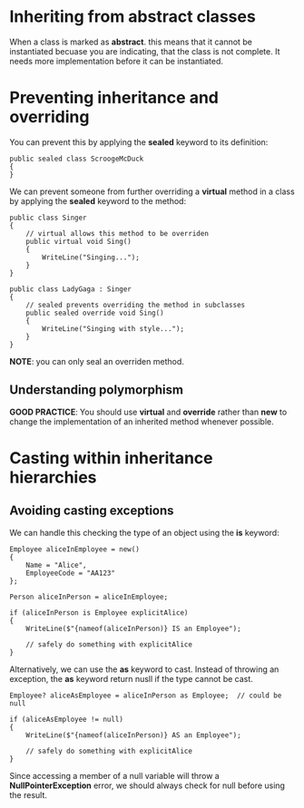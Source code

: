 # Inheriting from abstract classes

When a class is marked as **abstract**. this means that it cannot be instantiated becuase you are indicating, that the class is not complete. It needs
more implementation before it can be instantiated.

# Preventing inheritance and overriding

You can prevent this by applying the **sealed** keyword to its definition:

```
public sealed class ScroogeMcDuck
{
}
```

We can prevent someone from further overriding a **virtual** method in a class by applying the **sealed** keyword to the method:

```
public class Singer
{
	// virtual allows this method to be overriden
	public virtual void Sing()
	{
		WriteLine("Singing...");
	}
}

public class LadyGaga : Singer
{
	// sealed prevents overriding the method in subclasses
	public sealed override void Sing()
	{
		WriteLine("Singing with style...");
	}
}
```

**NOTE**: you can only seal an overriden method.

## Understanding polymorphism

**GOOD PRACTICE**: You should use **virtual** and **override** rather than **new** to change the implementation of an inherited method whenever possible.

# Casting within inheritance hierarchies

## Avoiding casting exceptions

We can handle this checking the type of an object using the **is** keyword:

```
Employee aliceInEmployee = new()
{
	Name = "Alice",
	EmployeeCode = "AA123"
};

Person aliceInPerson = aliceInEmployee;

if (aliceInPerson is Employee explicitAlice)
{
	WriteLine($"{nameof(aliceInPerson)} IS an Employee");

	// safely do something with explicitAlice
}
```

Alternatively, we can use the **as** keyword to cast. Instead of throwing an exception, the **as** keyword return nusll if the type cannot be cast.

```
Employee? aliceAsEmployee = aliceInPerson as Employee;	// could be null

if (aliceAsEmployee != null)
{
	WriteLine($"{nameof(aliceInPerson)} AS an Employee");

	// safely do something with explicitAlice
}
```

Since accessing a member of a null variable will throw a **NullPointerException** error, we should always check for null before using the result.